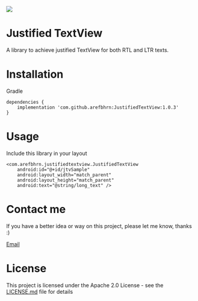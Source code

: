 [![](https://jitpack.io/v/arefbhrn/JustifiedTextView.svg)](https://jitpack.io/#arefbhrn/JustifiedTextView)

Justified TextView
==============================

A library to achieve justified TextView for both RTL and LTR texts.

Installation
===============================

Gradle

```
dependencies {
    implementation 'com.github.arefbhrn:JustifiedTextView:1.0.3'
}
```

Usage
===========================

Include this library in your layout
```
<com.arefbhrn.justifiedtextview.JustifiedTextView
    android:id="@+id/jtvSample"
    android:layout_width="match_parent"
    android:layout_height="match_parent"
    android:text="@string/long_text" />
 ```

Contact me
===========================

If you have a better idea or way on this project, please let me know, thanks :)

[Email](mailto:arefprivate@gmail.com)

License
===========================

This project is licensed under the Apache 2.0 License - see the [LICENSE.md](LICENSE.md) file for details
